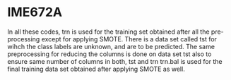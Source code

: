 # IME672A
In all these codes, trn is used for the training set obtained after all the pre-processing except for applying SMOTE. 
There is a data set called tst for wihch the class labels are unknown, and are to be predicted.
The same preprocessing for reducing the columns is done on data set tst also to ensure same number of columns in both, tst and trn
trn.bal is used for the final training data set obtained after applying SMOTE as well.
